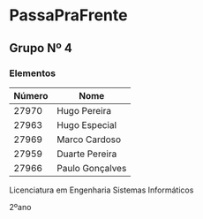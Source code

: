 # PassaPraFrente

## Grupo Nº 4
### Elementos
| Número | Nome |
|--------|------|
| 27970  | Hugo Pereira |
| 27963  | Hugo Especial  |
| 27969  | Marco Cardoso  |
| 27959  | Duarte Pereira |
| 27966  | Paulo Gonçalves |

Licenciatura em Engenharia Sistemas Informáticos 

2ºano 
